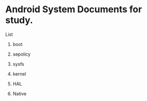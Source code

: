 # Android System Documents for study.

List
 1) boot
 
 2) sepolicy
 
 3) sysfs
 
 4) kernel
 
 5) HAL
 
 6) Native

